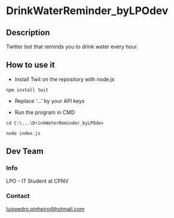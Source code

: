 # DrinkWaterReminder_byLPOdev

## Description
Twitter bot that reminds you to drink water every hour.

## How to use it
- Install Twit on the repository with node.js
```shell
npm install twit
```
- Replace '...' by your API keys

- Run the program in CMD
```shell
cd C:\...\DrinkWaterReminder_byLPOdev
```

```shell
node index.js
```

## Dev Team
### Info
LPO - IT Student at CPNV
### Contact
luispedro.pinheiro@hotmail.com
